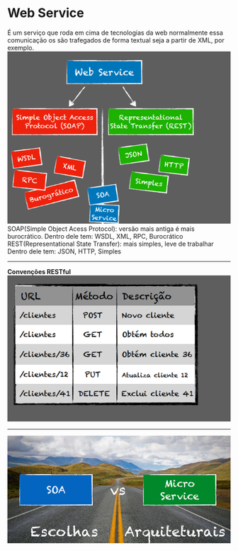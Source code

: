 # Web Service
É um serviço que roda em cima de tecnologias da web normalmente essa comunicação os são trafegados de forma textual seja a partir de XML, por exemplo.
![Alt text](image-24.png)
SOAP(Simple Object Acess Protocol): versão mais antiga é mais burocrático.
Dentro dele tem: WSDL, XML, RPC, Burocrático
REST(Representational State Transfer): mais simples, leve de trabalhar 
Dentro dele tem: JSON, HTTP, Simples

----------
**Convenções RESTful**
![Alt text](image-25.png)

-----------

![Alt text](image-26.png)